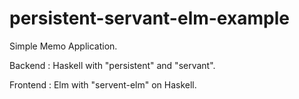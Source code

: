 # persistent-servant-elm-example

Simple Memo Application.


Backend : Haskell with "persistent" and "servant".

Frontend : Elm with "servent-elm" on Haskell.
